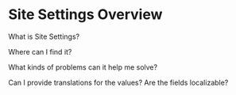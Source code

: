 # Site Settings Overview

What is Site Settings?

Where can I find it?

What kinds of problems can it help me solve?

Can I provide translations for the values? Are the fields localizable?

